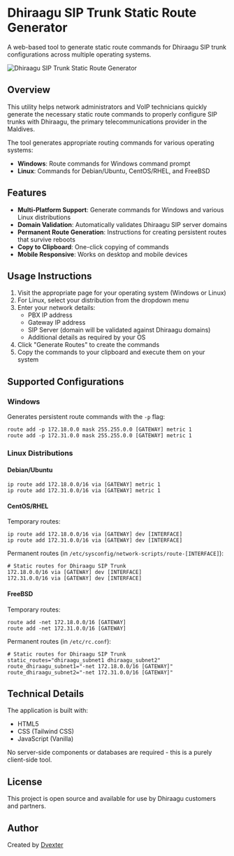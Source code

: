 # Dhiraagu SIP Trunk Static Route Generator

A web-based tool to generate static route commands for Dhiraagu SIP trunk configurations across multiple operating systems.

![Dhiraagu SIP Trunk Static Route Generator](https://www.dhiraagu.com.mv/themes/custom/dhiraagu/logo.svg)

## Overview

This utility helps network administrators and VoIP technicians quickly generate the necessary static route commands to properly configure SIP trunks with Dhiraagu, the primary telecommunications provider in the Maldives.

The tool generates appropriate routing commands for various operating systems:

- **Windows**: Route commands for Windows command prompt
- **Linux**: Commands for Debian/Ubuntu, CentOS/RHEL, and FreeBSD

## Features

- **Multi-Platform Support**: Generate commands for Windows and various Linux distributions
- **Domain Validation**: Automatically validates Dhiraagu SIP server domains
- **Permanent Route Generation**: Instructions for creating persistent routes that survive reboots
- **Copy to Clipboard**: One-click copying of commands
- **Mobile Responsive**: Works on desktop and mobile devices

## Usage Instructions

1. Visit the appropriate page for your operating system (Windows or Linux)
2. For Linux, select your distribution from the dropdown menu
3. Enter your network details:
   - PBX IP address
   - Gateway IP address
   - SIP Server (domain will be validated against Dhiraagu domains)
   - Additional details as required by your OS
4. Click "Generate Routes" to create the commands
5. Copy the commands to your clipboard and execute them on your system

## Supported Configurations

### Windows

Generates persistent route commands with the `-p` flag:
```
route add -p 172.18.0.0 mask 255.255.0.0 [GATEWAY] metric 1
route add -p 172.31.0.0 mask 255.255.0.0 [GATEWAY] metric 1
```

### Linux Distributions

#### Debian/Ubuntu
```
ip route add 172.18.0.0/16 via [GATEWAY] metric 1
ip route add 172.31.0.0/16 via [GATEWAY] metric 1
```

#### CentOS/RHEL
Temporary routes:
```
ip route add 172.18.0.0/16 via [GATEWAY] dev [INTERFACE]
ip route add 172.31.0.0/16 via [GATEWAY] dev [INTERFACE]
```

Permanent routes (in `/etc/sysconfig/network-scripts/route-[INTERFACE]`):
```
# Static routes for Dhiraagu SIP Trunk
172.18.0.0/16 via [GATEWAY] dev [INTERFACE]
172.31.0.0/16 via [GATEWAY] dev [INTERFACE]
```

#### FreeBSD
Temporary routes:
```
route add -net 172.18.0.0/16 [GATEWAY]
route add -net 172.31.0.0/16 [GATEWAY]
```

Permanent routes (in `/etc/rc.conf`):
```
# Static routes for Dhiraagu SIP Trunk
static_routes="dhiraagu_subnet1 dhiraagu_subnet2"
route_dhiraagu_subnet1="-net 172.18.0.0/16 [GATEWAY]"
route_dhiraagu_subnet2="-net 172.31.0.0/16 [GATEWAY]"
```

## Technical Details

The application is built with:
- HTML5
- CSS (Tailwind CSS)
- JavaScript (Vanilla)

No server-side components or databases are required - this is a purely client-side tool.

## License

This project is open source and available for use by Dhiraagu customers and partners.

## Author

Created by [Dvexter](https://github.com/Dvexter)